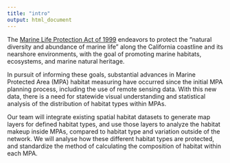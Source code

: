 ```yaml
---
title: "intro"
output: html_document
---
```



The [Marine Life Protection Act of 1999](https://wildlife.ca.gov/Conservation/Marine/MPAs/MLPA) endeavors to protect the “natural diversity and abundance of marine life” along the California coastline and its nearshore environments, with the goal of promoting marine habitats, ecosystems, and marine natural heritage. 

In pursuit of informing these goals, substantial advances in Marine Protected Area (MPA) habitat measuring have occurred since the initial MPA planning process, including the use of remote sensing data. With this new data, there is a need for statewide visual understanding and statistical analysis of the distribution of habitat types within MPAs. 

Our team will integrate existing spatial habitat datasets to generate map layers for defined habitat types, and use those layers to analyze the habitat makeup inside MPAs, compared to habitat type and variation outside of the network. We will analyse how these different habitat types are protected, and standardize the method of calculating the composition of habitat within each MPA. 